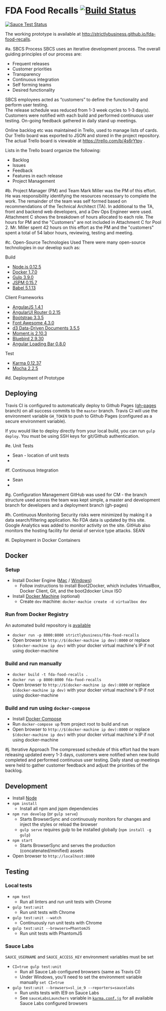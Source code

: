 # FDA Food Recalls [![Build Status](https://travis-ci.org/StrictlyBusiness/fda-food-recalls.svg?branch=develop)](https://travis-ci.org/StrictlyBusiness/fda-food-recalls)

[![Sauce Test Status](https://saucelabs.com/browser-matrix/techniq.svg)](https://saucelabs.com/u/techniq)

The working prototype is available at http://strictlybusiness.github.io/fda-food-recalls.

#a. SBCS Process
SBCS uses an iterative development process.  The overall guiding principles of our process are:
-	Frequent releases
-	Customer priorities
-	Transparency
-	Continuous integration
-	Self forming teams
-	Desired functionality

SBCS employees acted as “customers” to define the functionality and perform user testing.  
The release schedule was reduced from 1-3 week cycles to 1-3 day(s).   Customers were notified with each build and performed continuous user testing. On-going feedback gathered in daily stand up meetings.

Online backlog etc was maintained in Trello, used to manage lists of cards.  Our Trello board was exported to JSON and stored in the project repository. The actual Trello board is viewable at https://trello.com/b/4s6rYtpy .

Lists in the Trello board organize the following:
-	Backlog
-	Issues
-	Feedback
-	Features in each release
-	Project Management

#b. Project Manager (PM) and Team
Mark Miller was the PM of this effort. He was responsibility identifying the resources necessary to complete the work.  The remainder of the team was self formed based on recommendations of the Technical Architect (TA).  In additional to the TA, front and backend web developers, and a Dev Ops Engineer were used.  Attachment C shows the breakdown of hours allocated to each role.  The hours for PM and the "Customers" are not included in Attachment C for Pool 2.  Mr. Miller spent 42 hours on this effort as the PM and the "customers" spent a total of 54 labor hours, reviewing, testing and meeting.

#c. Open-Source Technologies Used
There were many open-source technologies in our develop such as:

Build
- [Node.js 0.12.5](https://nodejs.org/)
- [Docker 1.7.0](https://www.docker.com/)
- [Gulp 3.9.0](http://gulpjs.com/)
- [JSPM 0.15.7](http://jspm.io/)
- [Babel 5.1.13](https://babeljs.io/)

Client Frameworks
- [AngularJS 1.4.1](https://angularjs.org/)
- [AngularUI Router 0.2.15](https://github.com/angular-ui/ui-router)
- [Bootstrap 3.3.5](http://getbootstrap.com/)
- [Font Awesome 4.3.0](http://fortawesome.github.io/Font-Awesome/)
- [d3 Data-Driven Documents 3.5.5](http://d3js.org/)
- [Moment.js 2.10.3](http://momentjs.com/)
- [Bluebird 2.9.30](https://github.com/petkaantonov/bluebird)
- [Angular Loading Bar 0.8.0](https://chieffancypants.github.io/angular-loading-bar/)

Test
- [Karma 0.12.37](http://karma-runner.github.io/0.12/index.html)
- [Mocha 2.2.5](http://mochajs.org/)

#d. Deployment of Prototype
## Deploying
Travis CI is configured to automatically deploy to Github Pages ([gh-pages](tree/gh-pages) branch) on all success commits to the `master` branch.  Travis CI will use the environment variable `GH_TOKEN` to push to Github Pages (configured as a secure environment variable).

If you would like to deploy directly from your local build, you can run `gulp deploy`. You must be using SSH keys for git/Github authentication.

#e. Unit Tests
- Sean - location of unit tests
-
#f.  Continuous Integration
- Sean
-
#g. Configuration Management
GitHub was used for CM - the branch structure used across the team was kept simple, a master and development branch for developers and a deployment branch (gh-pages)  

#h. Continuous Monitoring
Security risks were minimized by making it a data search/filtering application.  No FDA data is updated by this site.  Google Analytics was added to monitor activity on the site. GitHub also monitors the hosting facility for denial of service type attacks.
SEAN

#i. Deployment in Docker Containers
## Docker

### Setup
- Install Docker Engine ([Mac](https://docs.docker.com/machine/install-machine/) / [Windows](https://docs.docker.com/installation/windows/))
  - Follow instructions to install Boot2Docker, which includes VirtualBox, Docker Client, Git, and the boot2docker Linux ISO
- Install [Docker Machine](https://docs.docker.com/machine/install-machine/) (optional)
  - Create `dev` machine: `docker-machie create -d virtualbox dev`

### Run from Docker Registry
An automated build repository is [available](https://registry.hub.docker.com/u/strictlybusiness/fda-food-recalls/)
- `docker run -p 8000:8000 strictlybusiness/fda-food-recalls`
- Open browser to `http://$(docker-machine ip dev):8000` or replace `$(docker-machine ip dev)` with your docker virtual machine's IP if not using docker-machine

### Build and run manually
- `docker build -t fda-food-recalls .`
- `docker run -p 8000:8000 fda-food-recalls`
- Open browser to `http://$(docker-machine ip dev):8000` or replace `$(docker-machine ip dev)` with your docker virtual machine's IP if not using docker-machine

### Build and run using `docker-compose`
- Install [Docker Compose](https://docs.docker.com/compose/install/)
- Run `docker-compose up` from project root to build and run
- Open browser to `http://$(docker-machine ip dev):8000` or replace `$(docker-machine ip dev)` with your docker virtual machine's IP if not using docker-machine

#j. Iterative Approach
The compressed schedule of this effort had the team releasing updated every 1-3 days, customers were notified when new build completed and performed continuous user testing.  Daily stand up meetings were held to gather customer feedback and adjust the priorities of the backlog.

## Development
- Install [Node](https://nodejs.org/)
- `npm install`
  - Install all npm and jspm dependencies
- `npm run develop` (or `gulp serve`)
  - Starts BrowserSync and continuously monitors for changes and inject the styles or reload the browser
  - `gulp serve` requires  gulp to be installed globally (`npm install -g gulp`)
- `npm start`
  - Starts BrowserSync and serves the production (concatenated/minified) assets
- Open browser to `http://localhost:8000`

## Testing
### Local tests
- `npm test`
  - Run all linters and run unit tests with Chrome
- `gulp test:unit`
  - Run unit tests with Chrome
- `gulp test:unit --watch`
  - Continuously run unit tests with Chrome
- `gulp test:unit --browsers=PhantomJS`
  - Run unit tests with PhantomJS

### Sauce Labs
`SAUCE_USERNAME` and `SAUCE_ACCESS_KEY` environment variables must be set
- `CI=true gulp test:unit`
  - Run all Sauce Lab configured browsers (same as Travis CI)
  - Under Windows, you'll need to set the environment variable manually `set CI=true`
- `gulp test:unit --browsers=sl_ie_9 --reporters=saucelabs`
  - Run units tests with IE9 on Sauce Labs
  - See `sauceLabsLaunchers` variable in [`karma.conf.js`]('karma'conf.js') for all available Sauce Labs configured browsers
